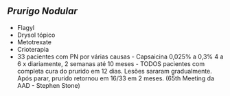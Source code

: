 ## ***Prurigo Nodular***


- Flagyl  
- Drysol tópico  
- Metotrexate  
- Crioterapia  
- 33 pacientes com PN por várias causas - Capsaicina 0,025% a 0,3% 4 a 6 x diariamente, 2 semanas até 10 meses - TODOS pacientes com completa cura do prurido em 12 dias. Lesões sararam gradualmente. Após parar, prurido retornou em 16/33 em 2 meses. (65th Meeting da AAD - Stephen Stone)

